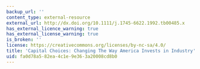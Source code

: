 ```yaml
---
backup_url: ''
content_type: external-resource
external_url: http://dx.doi.org/10.1111/j.1745-6622.1992.tb00485.x
has_external_licence_warning: true
has_external_license_warning: true
is_broken: ''
license: https://creativecommons.org/licenses/by-nc-sa/4.0/
title: 'Capital Choices: Changing The Way America Invests in Industry'
uid: fa0d78a5-82ea-4c1e-9e36-3a20008cd8b0
---
```

